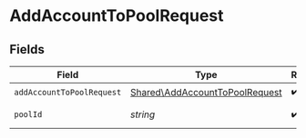 # AddAccountToPoolRequest


## Fields

| Field                                                                            | Type                                                                             | Required                                                                         | Description                                                                      | Example                                                                          |
| -------------------------------------------------------------------------------- | -------------------------------------------------------------------------------- | -------------------------------------------------------------------------------- | -------------------------------------------------------------------------------- | -------------------------------------------------------------------------------- |
| `addAccountToPoolRequest`                                                        | [Shared\AddAccountToPoolRequest](../../Models/Shared/AddAccountToPoolRequest.md) | :heavy_check_mark:                                                               | N/A                                                                              |                                                                                  |
| `poolId`                                                                         | *string*                                                                         | :heavy_check_mark:                                                               | The pool ID.                                                                     | XXX                                                                              |